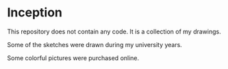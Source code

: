 # Inception

This repository does not contain any code. It is a collection of my drawings.

Some of the sketches were drawn during my university years.

Some colorful pictures were purchased online.

